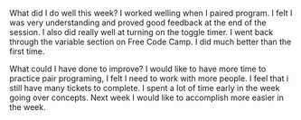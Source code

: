 What did I do well this week?
I worked welling when I paired program. I felt I was very understanding and proved good feedback at the end of the session.
I also did really well at turning on the toggle timer. I went back through the variable section on Free Code Camp. I did much better than the first time.  

What could I have done to improve?
I would like to have more time to practice pair programing, I felt I need to work with more people. I feel that i still
have many tickets to complete. I spent a lot of time early in the week going over concepts. Next week I would like to
accomplish more easier in the week. 
